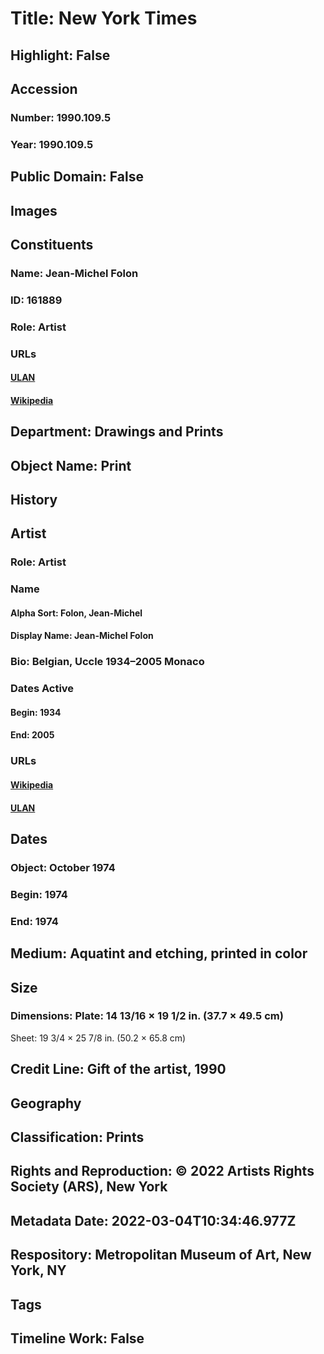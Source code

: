 # Title: New York Times
## Highlight: False
## Accession
### Number: 1990.109.5
### Year: 1990.109.5
## Public Domain: False
## Images
## Constituents
### Name: Jean-Michel Folon
### ID: 161889
### Role: Artist
### URLs
#### [ULAN](http://vocab.getty.edu/page/ulan/500013336)
#### [Wikipedia](https://www.wikidata.org/wiki/Q1318360)
## Department: Drawings and Prints
## Object Name: Print
## History
## Artist
### Role: Artist
### Name
#### Alpha Sort: Folon, Jean-Michel
#### Display Name: Jean-Michel Folon
### Bio: Belgian, Uccle 1934–2005 Monaco
### Dates Active
#### Begin: 1934
#### End: 2005
### URLs
#### [Wikipedia](https://www.wikidata.org/wiki/Q1318360)
#### [ULAN](http://vocab.getty.edu/page/ulan/500013336)
## Dates
### Object: October 1974
### Begin: 1974
### End: 1974
## Medium: Aquatint and etching, printed in color
## Size
### Dimensions: Plate: 14 13/16 × 19 1/2 in. (37.7 × 49.5 cm)
Sheet: 19 3/4 × 25 7/8 in. (50.2 × 65.8 cm)
## Credit Line: Gift of the artist, 1990
## Geography
## Classification: Prints
## Rights and Reproduction: © 2022 Artists Rights Society (ARS), New York
## Metadata Date: 2022-03-04T10:34:46.977Z
## Respository: Metropolitan Museum of Art, New York, NY
## Tags
## Timeline Work: False